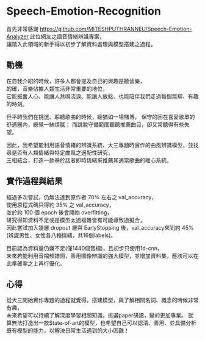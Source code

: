 # Speech-Emotion-Recognition
首先非常感謝 https://github.com/MITESHPUTHRANNEU/Speech-Emotion-Analyzer 此位網友之語音情緒辨識專案，  
讓踏入此領域的新手得以初步了解資料處理與模型搭建之過程。

## 動機
在自我介紹的時候，許多人都會提及自己的興趣是聽音樂，  
的確，音樂佔據人類生活非常重要的地位，  
它能振奮人心、能讓人共鳴流淚、能讓人放鬆、也能陪伴我們走過每個無聊、有趣的時刻。

但平時我們在挑選、聆聽歌曲的時候，總猶如一場賭博，
保守的困在喜愛歌單的舒適圈內，總覺一絲煩膩；
而跳脫守備範圍聽聽推薦曲目，卻又常聽得有些失望。

因此，我希望能利用語音情緒的辨識系統、大三專題時實作的曲風辨識模型，並找尋是否有人類情緒與特定曲風之適配性研究，  
三相結合，打造一款基於話者即時情緒來推薦其適當歌曲的暖心系統。

## 實作過程與結果
經過多次嘗試，仍無法達到原作者 70% 左右之 val_accuracy，  
使用原程式碼只得約 35% 之 val_accuracy，  
並於約 100 個 epoch 後會開始 overfitting，  
研究得知資料不足或是模型太過複雜皆有可能導致過擬合，  
因此嘗試加入幾層 dropout 層與 EarlyStopping 後，val_accuracy來到約 45% (辨識男性、女性各八種情緒，共16個labels)。

目前認為資料量仍嫌不足(僅1440個音檔)，且初步只使用1d-cnn，  
未來若能利用音檔頻譜圖，善用圖像辨識的強大模型，並增加資料集，應該可以在此準確率之上再行優化。

## 心得
從大三開始實作專題的過程就覺得，搭建模型，與了解相關名詞、概念的時候非常有趣，  
未來希望可以持續了解深度學習相關知識，挑選paper研讀，變的更加專業。
就算無法打造出一款State-of-art的模型，也希望自己可以認清、善用、並具備分析既有模型的能力，以解決日常生活遇到的大小困難！

